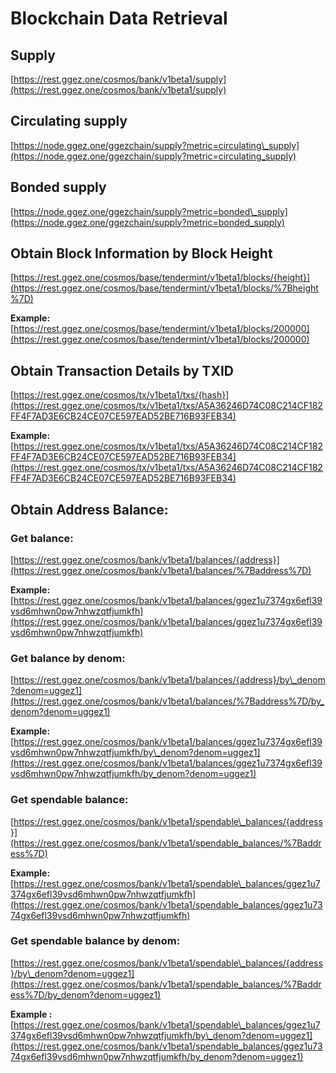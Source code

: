 # Blockchain Data Retrieval

## **Supply**

[https://rest.ggez.one/cosmos/bank/v1beta1/supply](https://rest.ggez.one/cosmos/bank/v1beta1/supply)

## **Circulating supply**

[https://node.ggez.one/ggezchain/supply?metric=circulating\_supply](https://node.ggez.one/ggezchain/supply?metric=circulating_supply)

## **Bonded supply**

[https://node.ggez.one/ggezchain/supply?metric=bonded\_supply](https://node.ggez.one/ggezchain/supply?metric=bonded_supply)

## **Obtain Block Information by Block Height**

[https://rest.ggez.one/cosmos/base/tendermint/v1beta1/blocks/{height}](https://rest.ggez.one/cosmos/base/tendermint/v1beta1/blocks/%7Bheight%7D)

**Example:**\
[https://rest.ggez.one/cosmos/base/tendermint/v1beta1/blocks/200000](https://rest.ggez.one/cosmos/base/tendermint/v1beta1/blocks/200000)

## **Obtain Transaction Details by TXID**

[https://rest.ggez.one/cosmos/tx/v1beta1/txs/{hash}](https://rest.ggez.one/cosmos/tx/v1beta1/txs/A5A36246D74C08C214CF182FF4F7AD3E6CB24CE07CE597EAD52BE716B93FEB34)

**Example:**\
[https://rest.ggez.one/cosmos/tx/v1beta1/txs/A5A36246D74C08C214CF182FF4F7AD3E6CB24CE07CE597EAD52BE716B93FEB34](https://rest.ggez.one/cosmos/tx/v1beta1/txs/A5A36246D74C08C214CF182FF4F7AD3E6CB24CE07CE597EAD52BE716B93FEB34)

## **Obtain Address Balance:**

### Get balance:

[https://rest.ggez.one/cosmos/bank/v1beta1/balances/{address}](https://rest.ggez.one/cosmos/bank/v1beta1/balances/%7Baddress%7D)

**Example:**\
[https://rest.ggez.one/cosmos/bank/v1beta1/balances/ggez1u7374gx6efl39vsd6mhwn0pw7nhwzqtfjumkfh](https://rest.ggez.one/cosmos/bank/v1beta1/balances/ggez1u7374gx6efl39vsd6mhwn0pw7nhwzqtfjumkfh)

### Get balance by denom:

[https://rest.ggez.one/cosmos/bank/v1beta1/balances/{address}/by\_denom?denom=uggez1](https://rest.ggez.one/cosmos/bank/v1beta1/balances/%7Baddress%7D/by_denom?denom=uggez1)

**Example:**\
[https://rest.ggez.one/cosmos/bank/v1beta1/balances/ggez1u7374gx6efl39vsd6mhwn0pw7nhwzqtfjumkfh/by\_denom?denom=uggez1](https://rest.ggez.one/cosmos/bank/v1beta1/balances/ggez1u7374gx6efl39vsd6mhwn0pw7nhwzqtfjumkfh/by_denom?denom=uggez1)

### Get spendable balance:

[https://rest.ggez.one/cosmos/bank/v1beta1/spendable\_balances/{address}](https://rest.ggez.one/cosmos/bank/v1beta1/spendable_balances/%7Baddress%7D)

**Example:** [https://rest.ggez.one/cosmos/bank/v1beta1/spendable\_balances/ggez1u7374gx6efl39vsd6mhwn0pw7nhwzqtfjumkfh](https://rest.ggez.one/cosmos/bank/v1beta1/spendable_balances/ggez1u7374gx6efl39vsd6mhwn0pw7nhwzqtfjumkfh)

### Get spendable balance by denom:

[https://rest.ggez.one/cosmos/bank/v1beta1/spendable\_balances/{address}/by\_denom?denom=uggez1](https://rest.ggez.one/cosmos/bank/v1beta1/spendable_balances/%7Baddress%7D/by_denom?denom=uggez1)

**Example :** [https://rest.ggez.one/cosmos/bank/v1beta1/spendable\_balances/ggez1u7374gx6efl39vsd6mhwn0pw7nhwzqtfjumkfh/by\_denom?denom=uggez1](https://rest.ggez.one/cosmos/bank/v1beta1/spendable_balances/ggez1u7374gx6efl39vsd6mhwn0pw7nhwzqtfjumkfh/by_denom?denom=uggez1)

